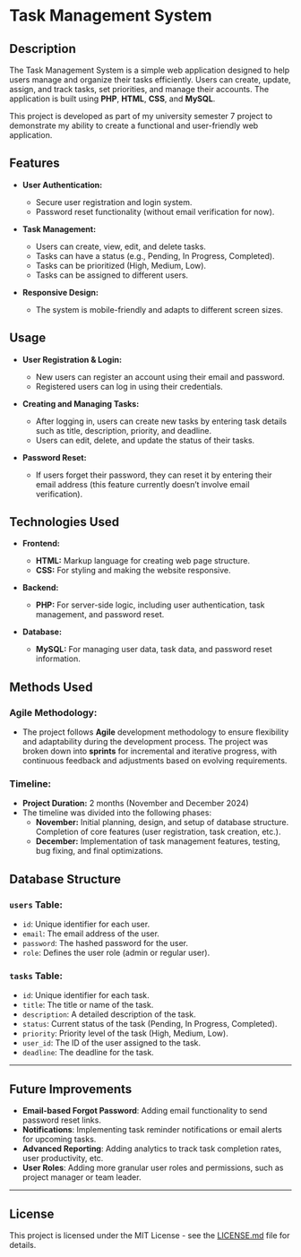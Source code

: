 
# Task Management System

## Description

The Task Management System is a simple web application designed to help users manage and organize their tasks efficiently. Users can create, update, assign, and track tasks, set priorities, and manage their accounts. The application is built using **PHP**, **HTML**, **CSS**, and **MySQL**.

This project is developed as part of my university semester 7 project to demonstrate my ability to create a functional and user-friendly web application.

## Features

- **User Authentication:**
  - Secure user registration and login system.
  - Password reset functionality (without email verification for now).
  
- **Task Management:**
  - Users can create, view, edit, and delete tasks.
  - Tasks can have a status (e.g., Pending, In Progress, Completed).
  - Tasks can be prioritized (High, Medium, Low).
  - Tasks can be assigned to different users.

- **Responsive Design:**
  - The system is mobile-friendly and adapts to different screen sizes.

## Usage

- **User Registration & Login:**
  - New users can register an account using their email and password.
  - Registered users can log in using their credentials.

- **Creating and Managing Tasks:**
  - After logging in, users can create new tasks by entering task details such as title, description, priority, and deadline.
  - Users can edit, delete, and update the status of their tasks.
    
- **Password Reset:**
  - If users forget their password, they can reset it by entering their email address (this feature currently doesn’t involve email verification).

## Technologies Used

- **Frontend:**
  - **HTML:** Markup language for creating web page structure.
  - **CSS:** For styling and making the website responsive.

- **Backend:**
  - **PHP:** For server-side logic, including user authentication, task management, and password reset.
  
- **Database:**
  - **MySQL:** For managing user data, task data, and password reset information.


## Methods Used

### Agile Methodology:
- The project follows **Agile** development methodology to ensure flexibility and adaptability during the development process. The project was broken down into **sprints** for incremental and iterative progress, with continuous feedback and adjustments based on evolving requirements.

### Timeline:
- **Project Duration:** 2 months (November and December 2024)
- The timeline was divided into the following phases:
  - **November:** Initial planning, design, and setup of database structure. Completion of core features (user registration, task creation, etc.).
  - **December:** Implementation of task management features, testing, bug fixing, and final optimizations.



## Database Structure

### `users` Table:
- `id`: Unique identifier for each user.
- `email`: The email address of the user.
- `password`: The hashed password for the user.
- `role`: Defines the user role (admin or regular user).

### `tasks` Table:
- `id`: Unique identifier for each task.
- `title`: The title or name of the task.
- `description`: A detailed description of the task.
- `status`: Current status of the task (Pending, In Progress, Completed).
- `priority`: Priority level of the task (High, Medium, Low).
- `user_id`: The ID of the user assigned to the task.
- `deadline`: The deadline for the task.

---


## Future Improvements

- **Email-based Forgot Password**: Adding email functionality to send password reset links.
- **Notifications**: Implementing task reminder notifications or email alerts for upcoming tasks.
- **Advanced Reporting**: Adding analytics to track task completion rates, user productivity, etc.
- **User Roles**: Adding more granular user roles and permissions, such as project manager or team leader.

---

## License

This project is licensed under the MIT License - see the [LICENSE.md](LICENSE.md) file for details.
